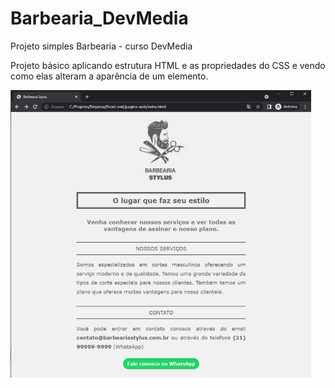 # Barbearia_DevMedia
Projeto simples Barbearia - curso DevMedia

Projeto básico aplicando estrutura HTML e as propriedades do CSS
e vendo como elas alteram a aparência de um elemento. 

<img src="/imagens/layout.png">

